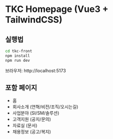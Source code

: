 # TKC Homepage (Vue3 + TailwindCSS)

## 실행법
```bash
cd tkc-front
npm install
npm run dev
```
브라우저: http://localhost:5173

## 포함 페이지
- 홈
- 회사소개 (연혁/비전/조직/오시는길)
- 사업분야 (SI/SM/솔루션)
- 고객지원 (공지/문의)
- 자료실 (문서)
- 채용정보 (공고/복지)
